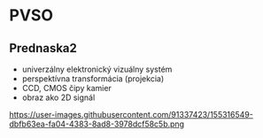 # PVSO

## Prednaska2

- univerzálny elektronický vizuálny systém
- perspektívna transformácia (projekcia)
- CCD, CMOS čipy kamier
- obraz ako 2D signál


https://user-images.githubusercontent.com/91337423/155316549-dbfb63ea-fa04-4383-8ad8-3978dcf58c5b.png
